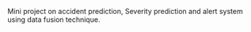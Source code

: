 Mini project on accident prediction, Severity prediction and alert system using data fusion technique.

